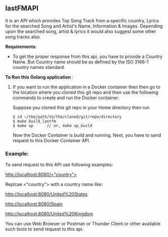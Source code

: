 ## lastFMAPI
It is an API which provides Top Song Track from a specific country, Lyrics for the searched Song and Artist's Name, Information & Images.
Depending upon the searched song, artist & lyrics it would also suggest some other song tracks also.

**Requirements**:
* To get the proper response from this api, you have to provide a Country Name. But Country name should be as defined by the ISO 3166-1 country names standard.


**To Run this Golang application** :

1. If you want to run the application in a Docker container then then go to the location where you cloned this git repo and then
   use the following commands to create and run the Docker container:
   
   Suppose you cloned this git repo in your Home directory then run
      ```
   $ cd ~/the/path/to/the/cloned/git/repo/directory
   $ make build_lastfm
   $ make up      // or, make up_build
      
   ```
   Now the Docker Container is build and running. Next, you have to send request to this Docker Container API.

### Example:
To send request to this API use following examples:

[http://localhost:8080/<"country">](http://localhost:8080/<"country">)

Replcae <"country"> with a country name like:

[http://localhost:8080/United%20States](http://localhost:8080/United%20States)

[http://localhost:8080/Spain](http://localhost:8080/Spain)

[http://localhost:8080/United%20Kingdom](http://localhost:8080/United%20Kingdom)

You can use Web Browser or Postman or Thunder Client or other available such tools to send request to this api.
